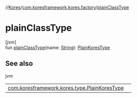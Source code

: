 //[Kores](../../index.md)/[com.koresframework.kores.factory](index.md)/[plainClassType](plain-class-type.md)

# plainClassType

[jvm]\
fun [plainClassType](plain-class-type.md)(name: [String](https://kotlinlang.org/api/latest/jvm/stdlib/kotlin/-string/index.html)): [PlainKoresType](../com.koresframework.kores.type/-plain-kores-type/index.md)

## See also

jvm

| | |
|---|---|
| [com.koresframework.kores.type.PlainKoresType](../com.koresframework.kores.type/-plain-kores-type/index.md) |  |
